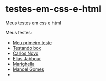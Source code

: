 # testes-em-css-e-html
 Meus testes em css e html

 Meus testes:
 <ul>
 <li><a href='https://mefistocly.github.io/testes-em-css-e-html/testando box e outras coisas/index.html' target='_blank'>Meu primeiro teste</a></li>
 <li><a href='https://mefistocly.github.io/testes-em-css-e-html/Che%20guevara/index.html' target='_blank'>Testando box</a></li>
 <li><a href='https://mefistocly.github.io/testes-em-css-e-html/Carlos%20Miguel%20Novo/index.html' target='_blank'>Carlos Novo</a></li>
<li><a href='https://mefistocly.github.io/testes-em-css-e-html/Elias%20Jabbour/index.html' target='_blank'>Elias Jabbour</a></li>
<li><a href='https://mefistocly.github.io/testes-em-css-e-html/Carlos%20Marighella/marighella.html' target='_blank'>Marighella</a></li>
<li><a href='https://mefistocly.github.io/testes-em-css-e-html/Manoel%20Gomes/index.html' target='_blank'>Manoel Gomes</a></li>
<li><a href='https://mefistocly.github.io/testes-em-css-e-html/Gabi/index.html'></a></li>
</ul>